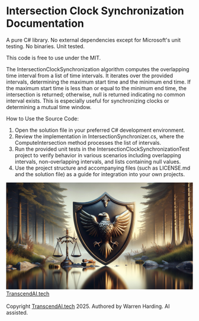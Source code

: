 # Intersection Clock Synchronization Documentation

A pure C# library. No external dependencies except for Microsoft's unit testing. No binaries. Unit tested.

This code is free to use under the MIT.

The IntersectionClockSynchronization algorithm computes the overlapping time interval from a list of time intervals. It iterates over the provided intervals, determining the maximum start time and the minimum end time. If the maximum start time is less than or equal to the minimum end time, the intersection is returned; otherwise, null is returned indicating no common interval exists. This is especially useful for synchronizing clocks or determining a mutual time window.

How to Use the Source Code:
1. Open the solution file in your preferred C# development environment.
2. Review the implementation in IntersectionSynchronizer.cs, where the ComputeIntersection method processes the list of intervals.
3. Run the provided unit tests in the IntersectionClockSynchronizationTest project to verify behavior in various scenarios including overlapping intervals, non-overlapping intervals, and lists containing null values.
4. Use the project structure and accompanying files (such as LICENSE.md and the solution file) as a guide for integration into your own projects.

![AI Image](aiimage.jpg)
[TranscendAI.tech](https://TranscendAI.tech)<br>
<br>
Copyright [TranscendAI.tech](https://TranscendAI.tech) 2025.
Authored by Warren Harding. AI assisted.